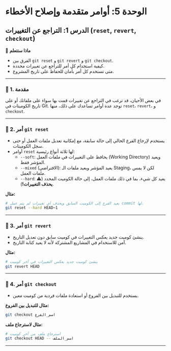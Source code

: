 # الوحدة 5: أوامر متقدمة وإصلاح الأخطاء
## الدرس 1: التراجع عن التغييرات (`reset`, `revert`, `checkout`)

🧠 **ماذا ستتعلم**
* الفرق بين `git reset` و `git revert` و `git checkout`.
* كيفية استخدام كل أمر للتراجع عن تغييرات محددة.
* متى تستخدم كل أمر بأمان للحفاظ على تاريخ المشروع.

---

### 🧾 1. مقدمة
في بعض الأحيان، قد ترغب في التراجع عن تغييرات قمت بها سواء على ملفاتك أو على تاريخ الكوميتات في Git. توجد عدة أوامر تساعدك على ذلك، منها `reset`، `revert`، و `checkout`.

---

### 🧾 2. أمر `git reset`
* يستخدم لإرجاع الفرع الحالي إلى حالة سابقة، مع إمكانية تعديل ملفات العمل أو حتى سجل الكوميتات.
* أوامر `reset` لها ثلاثة أنواع رئيسية:
    * `--soft`: يحافظ على التغييرات في ملفات العمل (Working Directory) ويعيد المؤشر فقط.
    * `--mixed` (الافتراضي): يعيد المؤشر ويعيد ملفات الـ Staging، لكن لا يمس ملفات العمل.
    * `--hard`: يعيد كل شيء، بما في ذلك ملفات العمل، إلى حالة الكوميت المحدد (⚠️ **يحذف التغييرات!**).

**مثال:**
```bash
# يعيد الفرع إلى الكوميت السابق ويحذف أي تغييرات لم يتم عمل commit لها.
git reset --hard HEAD~1
```
---

### 🧾 3. أمر `git revert`
* ينشئ كوميت جديد يعكس التغييرات في كوميت سابق دون تعديل التاريخ.
* آمن للاستخدام في المشاريع المشتركة لأنه لا يعيد كتابة التاريخ.

**مثال:**
```bash
# ينشئ كوميت جديد يعكس التغييرات في آخر كوميت
git revert HEAD
```
---

### 🧾 4. أمر `git checkout`
* يستخدم للتبديل بين الفروع أو استعادة ملفات فردية من كوميت معين.

**مثال للتبديل بين الفروع:**
```bash
git checkout اسم_الفرع
```
**مثال لاسترجاع ملف:**
```bash
# استرجاع ملف من آخر كوميت
git checkout HEAD -- اسم_الملف
```
---


